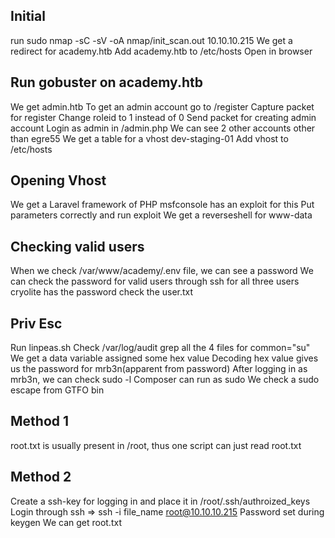 ## Initial

run sudo nmap -sC -sV -oA nmap/init_scan.out 10.10.10.215
We get a redirect for academy.htb
Add academy.htb to /etc/hosts
Open in browser

## Run gobuster on academy.htb
We get admin.htb
To get an admin account go to /register
Capture packet for register
Change roleid to 1 instead of 0
Send packet for creating admin account
Login as admin in /admin.php
We can see 2 other accounts other than egre55
We get a table for a vhost dev-staging-01
Add vhost to /etc/hosts

## Opening Vhost
We get a Laravel framework of PHP
msfconsole has an exploit for this
Put parameters correctly and run exploit
We get a reverseshell for www-data

## Checking valid users
When we check /var/www/academy/.env file, we can see a password
We can check the password for valid users through ssh for all three users
cryolite has the password
check the user.txt

## Priv Esc
Run linpeas.sh
Check /var/log/audit
grep all the 4 files for common="su"
We get a data variable assigned some hex value
Decoding hex value gives us the password for mrb3n(apparent from password)
After logging in as mrb3n, we can check sudo -l
Composer can run as sudo
We check a sudo escape from GTFO bin

## Method 1
root.txt is usually present in /root, thus one script can just read root.txt

## Method 2
Create a ssh-key for logging in and place it in /root/.ssh/authroized_keys
Login through ssh => ssh -i file_name root@10.10.10.215
Password set during keygen
We can get root.txt
